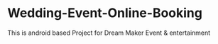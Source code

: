 # Wedding-Event-Online-Booking
This is android based Project for Dream Maker Event &amp; entertainment 
